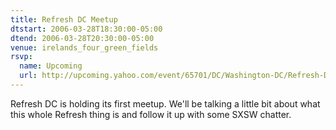 ```yaml
---
title: Refresh DC Meetup
dtstart: 2006-03-28T18:30:00-05:00
dtend: 2006-03-28T20:30:00-05:00
venue: irelands_four_green_fields
rsvp:
  name: Upcoming
  url: http://upcoming.yahoo.com/event/65701/DC/Washington-DC/Refresh-DC-Meetup/Ireland39s-Four-Green-Fields/
---
```


Refresh DC is holding its first meetup. We'll be talking a little bit about what this whole Refresh thing is and follow it up with some SXSW chatter.
